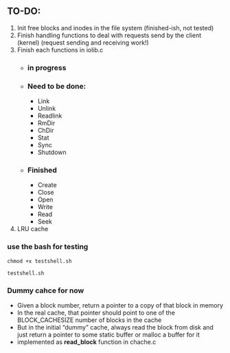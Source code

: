 ## TO-DO:
1. Init free blocks and inodes in the file system (finished-ish, not tested)
2. Finish handling functions to deal with requests send by the client (kernel) (request sending and receiving work!)
3. Finish each functions in iolib.c
    - ### in progress
    - ### Need to be done:
        - Link
        - Unlink
        - Readlink
        - RmDir
        - ChDir
        - Stat
        - Sync
        - Shutdown
    - ### Finished
        - Create
        - Close
        - Open
        - Write
        - Read
        - Seek
4. LRU cache

### use the bash for testing
```
chmod +x testshell.sh
```
```
testshell.sh
```
### Dummy cahce for now
- Given a block number, return a pointer to a copy of that block in memory
- In the real cache, that pointer should point to one of the BLOCK_CACHESIZE number of blocks in the cache
- But in the initial “dummy” cache, always read the block from disk and just return a pointer to some static buffer or malloc a buffer for it
- implemented as **read_block** function in chache.c

